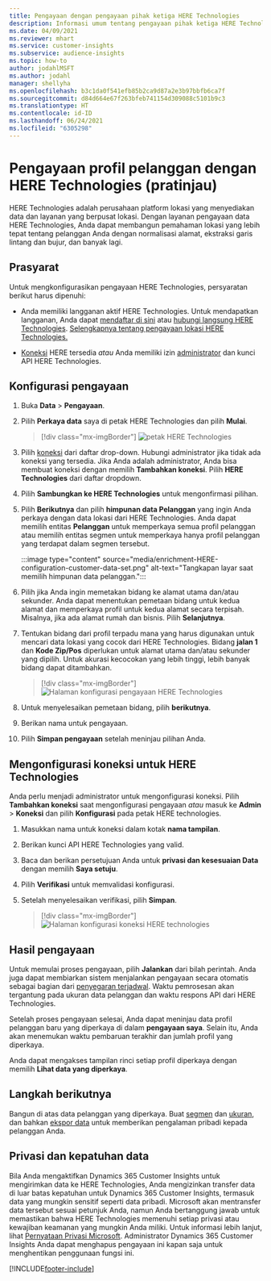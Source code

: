 ```yaml
---
title: Pengayaan dengan pengayaan pihak ketiga HERE Technologies
description: Informasi umum tentang pengayaan pihak ketiga HERE Technologies.
ms.date: 04/09/2021
ms.reviewer: mhart
ms.service: customer-insights
ms.subservice: audience-insights
ms.topic: how-to
author: jodahlMSFT
ms.author: jodahl
manager: shellyha
ms.openlocfilehash: b3c1da0f541efb85b2ca9d87a2e3b97bbfb6ca7f
ms.sourcegitcommit: d84d664e67f263bfeb741154d309088c5101b9c3
ms.translationtype: HT
ms.contentlocale: id-ID
ms.lasthandoff: 06/24/2021
ms.locfileid: "6305298"
---
```

# <a name="enrichment-of-customer-profiles-with-here-technologies-preview"></a>Pengayaan profil pelanggan dengan HERE Technologies (pratinjau)

HERE Technologies adalah perusahaan platform lokasi yang menyediakan data dan layanan yang berpusat lokasi. Dengan layanan pengayaan data HERE Technologies, Anda dapat membangun pemahaman lokasi yang lebih tepat tentang pelanggan Anda dengan normalisasi alamat, ekstraksi garis lintang dan bujur, dan banyak lagi.

## <a name="prerequisites"></a>Prasyarat

Untuk mengkonfigurasikan pengayaan HERE Technologies, persyaratan berikut harus dipenuhi:

- Anda memiliki langganan aktif HERE Technologies. Untuk mendapatkan langganan, Anda dapat [mendaftar di sini](https://developer.here.com/sign-up?utm_medium=referral&utm_source=Microsoft-Dynamics-CI&create=Freemium-Basic) atau [hubungi langsung HERE Technologies](https://developer.here.com/help?utm_medium=referral&utm_source=Microsoft-Dynamics-CI#how-can-we-help-you). [Selengkapnya tentang pengayaan lokasi HERE Technologies.](https://developer.here.com/location-enrichment?cid=Dev-MicrosoftDynamics-DB-0-Dev-&utm_source=MicrosoftDynamics&utm_medium=referral&utm_campaign=Online_Dev_ReferralMicrosoft)

- [Koneksi](connections.md) HERE tersedia *atau* Anda memiliki izin [administrator](permissions.md#administrator) dan kunci API HERE Technologies.

## <a name="configure-the-enrichment"></a>Konfigurasi pengayaan

1. Buka **Data** > **Pengayaan**. 

1. Pilih **Perkaya data** saya di petak HERE Technologies dan pilih **Mulai**.

   > [!div class="mx-imgBorder"]
   > ![petak HERE Technologies](media/HERE-tile.png "petak HERE Technologies")

1. Pilih [koneksi](connections.md) dari daftar drop-down. Hubungi administrator jika tidak ada koneksi yang tersedia. Jika Anda adalah administrator, Anda bisa membuat koneksi dengan memilih **Tambahkan koneksi**. Pilih **HERE Technologies** dari daftar dropdown. 

1. Pilih **Sambungkan ke HERE Technologies** untuk mengonfirmasi pilihan.

1.  Pilih **Berikutnya** dan pilih **himpunan data Pelanggan** yang ingin Anda perkaya dengan data lokasi dari HERE Technologies. Anda dapat memilih entitas **Pelanggan** untuk memperkaya semua profil pelanggan atau memilih entitas segmen untuk memperkaya hanya profil pelanggan yang terdapat dalam segmen tersebut.

    :::image type="content" source="media/enrichment-HERE-configuration-customer-data-set.png" alt-text="Tangkapan layar saat memilih himpunan data pelanggan.":::

1. Pilih jika Anda ingin memetakan bidang ke alamat utama dan/atau sekunder. Anda dapat menentukan pemetaan bidang untuk kedua alamat dan memperkaya profil untuk kedua alamat secara terpisah. Misalnya, jika ada alamat rumah dan bisnis. Pilih **Selanjutnya**.

1. Tentukan bidang dari profil terpadu mana yang harus digunakan untuk mencari data lokasi yang cocok dari HERE Technologies. Bidang **jalan 1** dan **Kode Zip/Pos** diperlukan untuk alamat utama dan/atau sekunder yang dipilih. Untuk akurasi kecocokan yang lebih tinggi, lebih banyak bidang dapat ditambahkan.

   > [!div class="mx-imgBorder"]
   > ![Halaman konfigurasi pengayaan HERE Technologies](media/enrichment-HERE-configuration.png "Halaman konfigurasi pengayaan HERE Technologies")

1. Untuk menyelesaikan pemetaan bidang, pilih **berikutnya**.

1. Berikan nama untuk pengayaan. 

1. Pilih **Simpan pengayaan** setelah meninjau pilihan Anda.

## <a name="configure-the-connection-for-here-technologies"></a>Mengonfigurasi koneksi untuk HERE Technologies 

Anda perlu menjadi administrator untuk mengonfigurasi koneksi. Pilih **Tambahkan koneksi** saat mengonfigurasi pengayaan *atau* masuk ke **Admin** > **Koneksi** dan pilih **Konfigurasi** pada petak HERE technologies.

1. Masukkan nama untuk koneksi dalam kotak **nama tampilan**.

1. Berikan kunci API HERE Technologies yang valid.

1. Baca dan berikan persetujuan Anda untuk **privasi dan kesesuaian Data** dengan memilih **Saya setuju**.

1. Pilih **Verifikasi** untuk memvalidasi konfigurasi.

1. Setelah menyelesaikan verifikasi, pilih **Simpan**.

   > [!div class="mx-imgBorder"]
   > ![Halaman konfigurasi koneksi HERE technologies](media/enrichment-HERE-connection.png "Halaman konfigurasi koneksi HERE technologies")

## <a name="enrichment-results"></a>Hasil pengayaan

Untuk memulai proses pengayaan, pilih **Jalankan** dari bilah perintah. Anda juga dapat membiarkan sistem menjalankan pengayaan secara otomatis sebagai bagian dari [penyegaran terjadwal](system.md#schedule-tab). Waktu pemrosesan akan tergantung pada ukuran data pelanggan dan waktu respons API dari HERE Technologies.

Setelah proses pengayaan selesai, Anda dapat meninjau data profil pelanggan baru yang diperkaya di dalam **pengayaan saya**. Selain itu, Anda akan menemukan waktu pembaruan terakhir dan jumlah profil yang diperkaya.

Anda dapat mengakses tampilan rinci setiap profil diperkaya dengan memilih **Lihat data yang diperkaya**.

## <a name="next-steps"></a>Langkah berikutnya

Bangun di atas data pelanggan yang diperkaya. Buat [segmen](segments.md) dan [ukuran](measures.md), dan bahkan [ekspor data](export-destinations.md) untuk memberikan pengalaman pribadi kepada pelanggan Anda.

## <a name="data-privacy-and-compliance"></a>Privasi dan kepatuhan data

Bila Anda mengaktifkan Dynamics 365 Customer Insights untuk mengirimkan data ke HERE Technologies, Anda mengizinkan transfer data di luar batas kepatuhan untuk Dynamics 365 Customer Insights, termasuk data yang mungkin sensitif seperti data pribadi. Microsoft akan mentransfer data tersebut sesuai petunjuk Anda, namun Anda bertanggung jawab untuk memastikan bahwa HERE Technologies memenuhi setiap privasi atau kewajiban keamanan yang mungkin Anda miliki. Untuk informasi lebih lanjut, lihat [Pernyataan Privasi Microsoft](https://go.microsoft.com/fwlink/?linkid=396732).
Administrator Dynamics 365 Customer Insights Anda dapat menghapus pengayaan ini kapan saja untuk menghentikan penggunaan fungsi ini.


[!INCLUDE[footer-include](../includes/footer-banner.md)]
